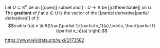 Let $U\subset\mathbb R^n$ be an [[open]] subset and $f:U\to \mathbb R$ be [[differentiable]] on $U$. The **gradient** of $f$ at $a \in U$ is the vector of the [[partial derivative|partial derivatives]] of $f$: $$\nabla f(a) = \left(\frac{\partial f}{\partial x_1}(a),\cdots, \frac{\partial f}{\partial x_n}(a) \right).$$

https://www.wikidata.org/wiki/Q173582